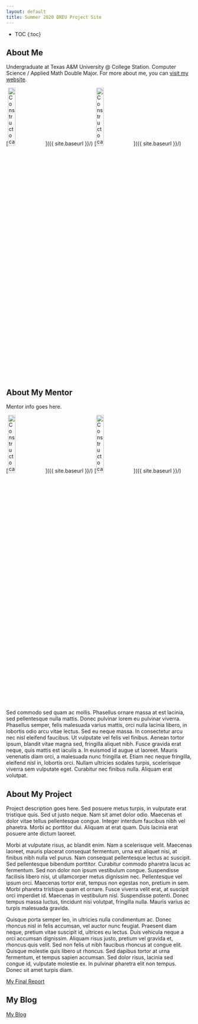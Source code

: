 ```yaml
---
layout: default
title: Summer 2020 DREU Project Site
---
```


* TOC
{:toc}

## About Me

Undergraduate at Texas A&M University @ College Station.
Computer Science / Applied Math Double Major.
For more about me, you can [visit my website](http://people.tamu.edu/~jcarri877/index.html).

[<img src="{{ site.baseurl }}/images/404.jpg" alt="Constructocat by https://github.com/jasoncostello" style="width: 20%;"/>]({{ site.baseurl }}/)
[<img src="{{ site.baseurl }}/images/404.jpg" alt="Constructocat by https://github.com/jasoncostello" style="width: 20%;"/>]({{ site.baseurl }}/)

## About My Mentor

Mentor info goes here.

[<img src="{{ site.baseurl }}/images/404.jpg" alt="Constructocat by https://github.com/jasoncostello" style="width: 20%;"/>]({{ site.baseurl }}/)
[<img src="{{ site.baseurl }}/images/404.jpg" alt="Constructocat by https://github.com/jasoncostello" style="width: 20%;"/>]({{ site.baseurl }}/)

Sed commodo sed quam ac mollis. Phasellus ornare massa at est lacinia, sed pellentesque nulla mattis. Donec pulvinar lorem eu pulvinar viverra. Phasellus semper, felis malesuada varius mattis, orci nulla lacinia libero, in lobortis odio arcu vitae lectus. Sed eu neque massa. In consectetur arcu nec nisl eleifend faucibus. Ut vulputate vel felis vel finibus. Aenean tortor ipsum, blandit vitae magna sed, fringilla aliquet nibh. Fusce gravida erat neque, quis mattis est iaculis a. In euismod id augue ut laoreet. Mauris venenatis diam orci, a malesuada nunc fringilla et. Etiam nec neque fringilla, eleifend nisl in, lobortis orci. Nullam ultricies sodales turpis, scelerisque viverra sem vulputate eget. Curabitur nec finibus nulla. Aliquam erat volutpat.

## About My Project

Project description goes here.
Sed posuere metus turpis, in vulputate erat tristique quis. Sed ut justo neque. Nam sit amet dolor odio. Maecenas et dolor vitae tellus pellentesque congue. Integer interdum faucibus nibh vel pharetra. Morbi ac porttitor dui. Aliquam at erat quam. Duis lacinia erat posuere ante dictum laoreet.

Morbi at vulputate risus, ac blandit enim. Nam a scelerisque velit. Maecenas laoreet, mauris placerat consequat fermentum, urna est aliquet nisi, at finibus nibh nulla vel purus. Nam consequat pellentesque lectus ac suscipit. Sed pellentesque bibendum porttitor. Curabitur commodo pharetra lacus ac fermentum. Sed non dolor non ipsum vestibulum congue. Suspendisse facilisis libero nisi, ut ullamcorper metus dignissim nec. Pellentesque vel ipsum orci. Maecenas tortor erat, tempus non egestas non, pretium in sem. Morbi pharetra tristique quam et ornare. Fusce viverra velit erat, at suscipit orci imperdiet id. Maecenas in vestibulum nisl. Suspendisse potenti. Donec tempus massa luctus, tincidunt nisi volutpat, fringilla nulla. Mauris varius ac turpis malesuada gravida.

Quisque porta semper leo, in ultricies nulla condimentum ac. Donec rhoncus nisl in felis accumsan, vel auctor nunc feugiat. Praesent diam neque, pretium vitae suscipit id, ultrices eu lectus. Duis vehicula neque a orci accumsan dignissim. Aliquam risus justo, pretium vel gravida et, rhoncus quis velit. Sed non felis ut nibh faucibus rhoncus at congue elit. Quisque molestie quis libero ut rhoncus. Sed dapibus tortor at urna fermentum, et tempus sapien accumsan. Sed dolor risus, lacinia sed congue id, vulputate molestie ex. In pulvinar pharetra elit non tempus. Donec sit amet turpis diam.

[My Final Report](files/finalreport.pdf)

## My Blog

[My Blog](blog.html)
